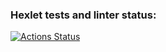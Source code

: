 ### Hexlet tests and linter status:
[![Actions Status](https://github.com/ssavvo/java-project-71/workflows/hexlet-check/badge.svg)](https://github.com/ssavvo/java-project-71/actions)